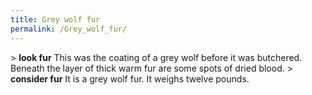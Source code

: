 ```yaml
---
title: Grey wolf fur
permalink: /Grey_wolf_fur/
---
```


\> **look fur**
This was the coating of a grey wolf before it was butchered. Beneath the
layer
of thick warm fur are some spots of dried blood.
\> **consider fur**
It is a grey wolf fur. It weighs twelve pounds.